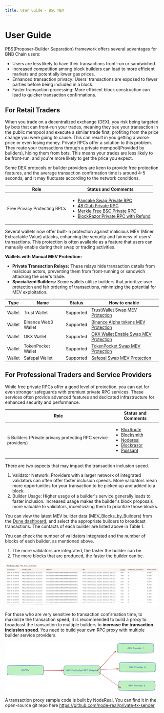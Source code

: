 ```yaml
---
title: User Guide - BSC MEV
---
```



# User Guide

PBS(Proposer-Builder Separation) framework offers several advantages for BNB Chain users:

- Users are less likely to have their transactions front-run or sandwiched. 
- Increased competition among block builders can lead to more efficient markets and potentially lower gas prices. 
- Enhanced transaction privacy: Users' transactions are exposed to fewer parties before being included in a block. 
- Faster transaction processing: More efficient block construction can lead to quicker transaction confirmations.

## For Retail Traders 

When you trade on a decentralized exchange (DEX), you risk being targeted by bots that can front-run your trades, meaning they see your transaction in the public mempool and execute a similar trade first, profiting from the price change you were going to cause. This can result in you getting a worse price or even losing money. Private RPCs offer a solution to this problem. They route your transactions through a private mempool(Provided by builders), hiding them from bots. This means your trades are less likely to be front-run, and you're more likely to get the price you expect.

Some DEX protocols or builder providers are keen to provide free protection features, and the average transaction confirmation time is around 4-5 seconds, and it may fluctuate according to the network conditions. 

| Role                         | Status and Comments                                          |
| ---------------------------- | ------------------------------------------------------------ |
| Free Privacy Protecting RPCs | <ul><li>[Pancake Swap Private RPC](https://docs.pancakeswap.finance/products/pancakeswap-private-rpc)</li> <li>[48 Club Private RPC](https://docs.48.club/privacy-rpc)</li><li>[Merkle Free BSC Private RPC](https://merkle.io/free-bsc-rpc)</li><li>[BlockRazor Private RPC with Refund](https://rpc.blockrazor.io/)</li></ul> |

Several wallets now offer built-in protection against malicious MEV (Miner Extractable Value) attacks, enhancing the security and fairness of users' transactions. This protection is often available as a feature that users can manually enable during their swap or trading activities.

**Wallets with Manual MEV Protection:**

- **Private Transaction Relays:** These relays hide transaction details from malicious actors, preventing them from front-running or sandwich attacking the user's trade.
- **Specialized Builders:** Some wallets utilize builders that prioritize user protection and fair ordering of transactions, minimizing the potential for MEV exploitation.

| Type   | Name           | Status    | How to enable                                                |
| ------ | -------------- | --------- | ------------------------------------------------------------ |
| Wallet | Trust Wallet   | Supported | [TrustWallet Swap MEV Protection](https://trustwallet.com/blog/introducing-mev-protection-secure-your-swaps-with-trust-wallet) |
| Wallet | Binance Web3 Wallet | Supported | [Binance Alpha tokens MEV Protection](https://www.binance.com/en/support/announcement/introducing-binance-alpha-discover-emerging-crypto-projects-c6499e95c15e408ca44ca5f6db975d4d) |
| Wallet | OKX Wallet     | Supported | [OKX Wallet Enable Swap MEV Protection](https://www.okx.com/help/okx-wallet-supports-flashbot-to-prevent-mev-attack) |
| Wallet | TokenPocket Wallet  | Supported | [TokenPocket Swap MEV Protection](https://help.tokenpocket.pro/en/security-knowledge/security-measure/mev-protection-tutorial) |
| Wallet | Safepal Wallet  | Supported | [Safepal Swap MEV Protection](https://safepalsupport.zendesk.com/hc/en-us/articles/33892098077851-Use-SafePal-to-Protect-Your-Swaps-from-MEV-Attacks) |


## For Professional Traders and Service Providers

While free private RPCs offer a good level of protection, you can opt for even stronger safeguards with premium private RPC services. These services often provide advanced features and dedicated infrastructure for enhanced security and performance.

| Role                                                         | Status and Comments                                          |
| ------------------------------------------------------------ | ------------------------------------------------------------ |
| 5 Builders (Private privacy protecting RPC service providers) | <ul><li>[BloxRoute](https://bloxroute.com/products/protected-transactions/)</li><li>[Blocksmith](https://docs.blocksmith.org/bsc-builder/private-rpc)</li><li>[Nodereal](https://docs.nodereal.io/reference/bsc-bundle-service-api#overview)</li><li>[Blockrazor](https://blockrazor.gitbook.io/blockrazor/mev-service/bsc)</li><li>[Puissant](https://docs.48.club/)</li></ul> |

There are two aspects that may impact the transaction inclusion speed. 

1. Validator Network: Providers with a larger network of integrated validators can often offer faster inclusion speeds. More validators mean more opportunities for your transaction to be picked up and added to a block.
2. Builder Usage: Higher usage of a builder's service generally leads to faster inclusion. Increased usage makes the builder's block proposals more valuable to validators, incentivizing them to prioritize those blocks.

You can view the latest MEV builder data (MEV_Blocks_by_Builders) from the [Dune dashboard](https://dune.com/bnbchain/bnb-smart-chain-mev-stats), and select the appropriate builders to broadcast transactions. The contacts of each builder are listed above in Table 1. 

You can check the number of validators integrated and the number of blocks of each builder, as mentioned above.

1. The more validators are integrated, the faster the builder can be. 
2. The more blocks that are produced, the faster the builder can be. 

![img](../../img/mev/mev-blocks-by-builders.png)

For those who are very sensitive to transaction confirmation time, to maximize the transaction speed, it is recommended to build a proxy to broadcast the transaction to multiple builders to **increase the transaction inclusion speed**. You need to build your own RPC proxy with multiple builder service providers. 

![img](../../img/mev/proxy.png)

A transaction proxy sample code is built by NodeReal, You can find it in the open-source git repo here https://github.com/node-real/private-tx-sender 

